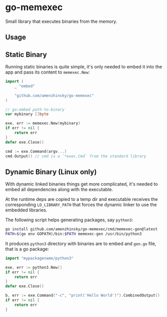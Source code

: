 # go-memexec

Small library that executes binaries from the memory.

## Usage

## Static Binary

Running static binaries is quite simple, it's only needed to embed it into the app and pass its content to `memexec.New`:

```go
import (
	_ "embed"
	
	"github.com/amenzhinsky/go-memexec"
)

// go:embed path-to-binary
var mybinary []byte

exe, err := memexec.New(mybinary)
if err != nil {
	return err
}
defer exe.Close()

cmd := exe.Command(argv...)
cmd.Output() // cmd is a `*exec.Cmd` from the standard library
```

## Dynamic Binary (Linux only)

With dynamic linked binaries things get more complicated, it's needed to embed all dependencies along with the executable.

At the runtime deps are copied to a temp dir and executable receives the corresponding `LD_LIBRARY_PATH` that forces the dynamic linker to use the embedded libraries.

The following script helps generating packages, say `python3`:

```sh
go install github.com/amenzhinsky/go-memexec/cmd/memexec-gen@latest
PATH=$(go env GOPATH)/bin:$PATH memexec-gen /usr/bin/python3
```

It produces `python3` directory with binaries are to embed and `gen.go` file, that is a go package:

```go
import "mypackagename/python3"

exe, err := python3.New()
if err != nil {
	return err
}
defer exe.Close()

b, err := exe.Command("-c", "print('Hello World')").CombinedOutput()
if err != nil {
	return err
}
```
